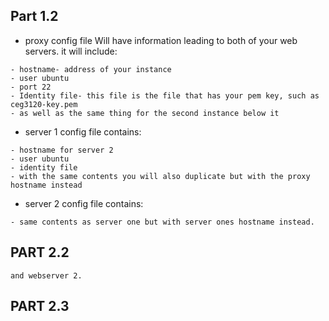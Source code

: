 

## Part 1.2

- proxy config file
 Will have information leading to both of your web servers.
 it will include:
 ```
 - hostname- address of your instance
 - user ubuntu
 - port 22
 - Identity file- this file is the file that has your pem key, such as ceg3120-key.pem 
 - as well as the same thing for the second instance below it
 ```
 - server 1 config file contains:
 ```
 - hostname for server 2
 - user ubuntu
 - identity file
 - with the same contents you will also duplicate but with the proxy hostname instead
 ```
 - server 2 config file contains:
 ```
 - same contents as server one but with server ones hostname instead.
 ```
 
 ## PART 2.2
 
 ``` Once the config file has been created you are able to use the ssh command followed by eather the adress of the proxy, webserver 1,
 and webserver 2.
 ```
 ## PART 2.3
 
 
 
 
 
 
 
 
 
 
 
 
 
 
 
 
 
 
 
 
 
 
 
 
 


